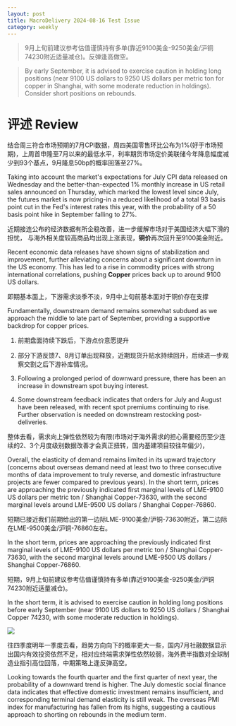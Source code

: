 ```yaml
---
layout: post
title: MacroDelivery 2024-08-16 Test Issue
category: weekly
---
```


> 9月上旬前建议参考估值谨慎持有多单(靠近9100美金-9250美金/沪铜74230附近适量减仓)。反弹逢高做空。

> By early September, it is advised to exercise caution in holding long positions (near 9100 US dollars to 9250 US dollars per metric ton for copper in Shanghai, with some moderate reduction in holdings). Consider short positions on rebounds.

# 评述 Review

结合周三符合市场预期的7月CPI数据，周四美国零售环比公布为1%(好于市场预期)，上周首申隆至7月以来的最低水平，利率期货市场定价美联储今年降息幅度减少到93个基点，9月隆息50bp的概率回落至27%。

Taking into account the market's expectations for July CPI data released on Wednesday and the better-than-expected 1% monthly increase in US retail sales announced on Thursday, which marked the lowest level since July, the futures market is now pricing-in a reduced likelihood of a total 93 basis point cut in the Fed's interest rates this year, with the probability of a 50 basis point hike in September falling to 27%.

近期接连公布的经济数据有所企稳改善，进一步缓解市场对于美国经济大幅下滑的担忧，
与海外相关度较高商品均出现上涨表现，**铜价**再次回升至9100美金附近。

Recent economic data releases have shown signs of stabilization and improvement, further alleviating concerns about a significant downturn in the US economy. This has led to a rise in commodity prices with strong international correlations, pushing **Copper** prices back up to around 9100 US dollars.

即期基本面上，下游需求淡季不淡，9月中上旬前基本面对于铜价存在支撑

Fundamentally, downstream demand remains somewhat subdued as we approach the middle to late part of September, providing a supportive backdrop for copper prices.

1. 前期盘面持续下跌后，下游点价意愿提升
2. 部分下游反馈7、8月订单出现释放，近期现货升贴水持续回升，后续进一步观察交割之后下游补库情况。

1. Following a prolonged period of downward pressure, there has been an increase in downstream spot buying interest.
2. Some downstream feedback indicates that orders for July and August have been released, with recent spot premiums continuing to rise. Further observation is needed on downstream restocking post-deliveries.

整体去看，需求向上弹性依然较为有限(市场对于海外需求的担心需要经历至少连续的2、3个月度级别数据改善才会真正扭转，国内基建项目较往年偏少)，

Overall, the elasticity of demand remains limited in its upward trajectory (concerns about overseas demand need at least two to three consecutive months of data improvement to truly reverse, and domestic infrastructure projects are fewer compared to previous years). In the short term, prices are approaching the previously indicated first marginal levels of LME-9100 US dollars per metric ton / Shanghai Copper-73630, with the second marginal levels around LME-9500 US dollars / Shanghai Copper-76860.


短期已接近我们前期给出的第一边际LME-9100美金/沪铜-73630附近，第二边际在LME-9500美金/沪铜-76860左右。

In the short term, prices are approaching the previously indicated first marginal levels of LME-9100 US dollars per metric ton / Shanghai Copper-73630, with the second marginal levels around LME-9500 US dollars / Shanghai Copper-76860.

短期，9月上旬前建议参考估值谨慎持有多单(靠近9100美金-9250美金/沪铜74230附近适量减仓)。

In the short term, it is advised to exercise caution in holding long positions before early September (near 9100 US dollars to 9250 US dollars / Shanghai Copper 74230, with some moderate reduction in holdings).

![](https://crsando.github.io/images/2024-08-16-copper-2.png)

往四季度明年一季度去看，趋势方向向下的概率更大一些，国内7月社融数据显示出国内有效投资依然不足，相对应终端需求弹性依然较弱，海外费半指数对全球制造业指引高位回落，中期策略上逢反弹高空。

Looking towards the fourth quarter and the first quarter of next year, the probability of a downward trend is higher. The July domestic social finance data indicates that effective domestic investment remains insufficient, and corresponding terminal demand elasticity is still weak. The overseas PMI index for manufacturing has fallen from its highs, suggesting a cautious approach to shorting on rebounds in the medium term.
